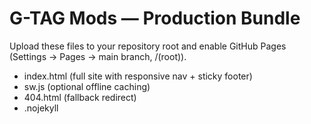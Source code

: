 # G-TAG Mods — Production Bundle
Upload these files to your repository root and enable GitHub Pages (Settings → Pages → main branch, /(root)).
- index.html (full site with responsive nav + sticky footer)
- sw.js (optional offline caching)
- 404.html (fallback redirect)
- .nojekyll

